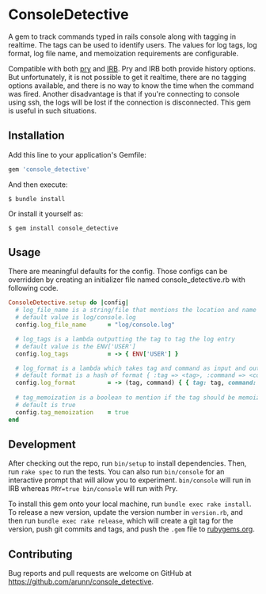 # ConsoleDetective

A gem to track commands typed in rails console along with tagging in realtime. The tags can be used to identify users. The values for log tags, log format, log file name, and memoization requirements are configurable.

Compatible with both [pry](https://github.com/pry/pry) and [IRB](https://github.com/ruby/ruby/tree/master/lib/irb). Pry and IRB both provide history options. But unfortunately, it is not possible to get it realtime, there are no tagging options available, and there is no way to know the time when the command was fired. Another disadvantage is that if you're connecting to console using ssh, the logs will be lost if the connection is disconnected. This gem is useful in such situations.
## Installation

Add this line to your application's Gemfile:

```ruby
gem 'console_detective'
```

And then execute:

    $ bundle install

Or install it yourself as:

    $ gem install console_detective

## Usage

There are meaningful defaults for the config. Those configs can be overridden by creating an initializer file named console_detective.rb with following code.

```ruby
ConsoleDetective.setup do |config|
  # log_file_name is a string/file that mentions the location and name of the file where log will be written.
  # default value is log/console.log
  config.log_file_name      = "log/console.log"

  # log_tags is a lambda outputting the tag to tag the log entry
  # default value is the ENV['USER']
  config.log_tags           = -> { ENV['USER'] }

  # log_format is a lambda which takes tag and command as input and outputs the format in which the log will be entered in the log file
  # default format is a hash of format { :tag => <tag>, :command => <command> }
  config.log_format         = -> (tag, command) { { tag: tag, command: command } }
  
  # tag_memoization is a boolean to mention if the tag should be memoized or not.
  # default is true
  config.tag_memoization    = true
end
```
## Development

After checking out the repo, run `bin/setup` to install dependencies. Then, run `rake spec` to run the tests. You can also run `bin/console` for an interactive prompt that will allow you to experiment. `bin/console` will run in IRB whereas `PRY=true bin/console` will run with Pry. 

To install this gem onto your local machine, run `bundle exec rake install`. To release a new version, update the version number in `version.rb`, and then run `bundle exec rake release`, which will create a git tag for the version, push git commits and tags, and push the `.gem` file to [rubygems.org](https://rubygems.org).

## Contributing

Bug reports and pull requests are welcome on GitHub at https://github.com/arunn/console_detective.

